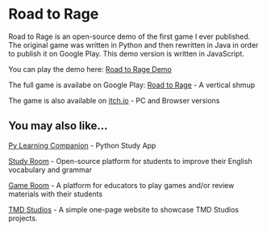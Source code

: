 # Road to Rage

Road to Rage is an open-source demo of the first game I ever published. The original game was written in Python and then rewritten in Java in order to publish it on Google Play. This demo version is written in JavaScript.

You can play the demo here: [Road to Rage Demo](https://tmdstudios.github.io/rtr/ 'Road to Rage Demo')

The full game is availabe on Google Play: [Road to Rage](https://play.google.com/store/apps/details?id=com.wordpress.tmdstudios 'Road to Rage') - A vertical shmup

The game is also available on [itch.io](https://tmd-studios.itch.io/ 'TMD Studios on itch.io') - PC and Browser versions

## You may also like...

[Py Learning Companion](https://play.google.com/store/apps/details?id=com.tmdstudios.python 'Py Learning Companion') - Python Study App

[Study Room](https://github.com/TMDStudios/StudyRoom 'Study Room') - Open-source platform for students to improve their English vocabulary and grammar

[Game Room](https://github.com/TMDStudios/GameRoom 'Game Room') - A platform for educators to play games and/or review materials with their students

[TMD Studios](https://tmdstudios.github.io 'TMD Studios') - A simple one-page website to showcase TMD Studios projects.
